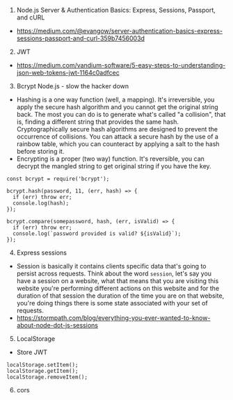 1. Node.js Server & Authentication Basics: Express, Sessions, Passport, and cURL
* https://medium.com/@evangow/server-authentication-basics-express-sessions-passport-and-curl-359b7456003d


2. JWT
* https://medium.com/vandium-software/5-easy-steps-to-understanding-json-web-tokens-jwt-1164c0adfcec

3. Bcrypt Node.js - slow the hacker down
* Hashing is a one way function (well, a mapping). It's irreversible, you apply the secure hash algorithm and you cannot get the original string back. The most you can do is to generate what's called "a collision", that is, finding a different string that provides the same hash. Cryptographically secure hash algorithms are designed to prevent the occurrence of collisions. You can attack a secure hash by the use of a rainbow table, which you can counteract by applying a salt to the hash before storing it.
* Encrypting is a proper (two way) function. It's reversible, you can decrypt the mangled string to get original string if you have the key.

```
const bcrypt = require('bcrypt');

bcrypt.hash(password, 11, (err, hash) => {
  if (err) throw err;
  console.log(hash);
});

bcrypt.compare(somepassword, hash, (err, isValid) => {
  if (err) throw err;
  console.log(`password provided is valid? ${isValid}`);
});
```

4. Express sessions
* Session is basically it contains clients specific data that's going to persist across requests. Think about the word `session`, let's say you have a session on a website, what that means that you are visiting this website you're performing different actions on this website and for the duration of that session the duration of the time you are on that website, you're doing things there is some state associated with your set of requests. 
* https://stormpath.com/blog/everything-you-ever-wanted-to-know-about-node-dot-js-sessions

5. LocalStorage
* Store JWT 
```
localStorage.setItem();
localStorage.getItem();
localStorage.removeItem();
```

6. cors


